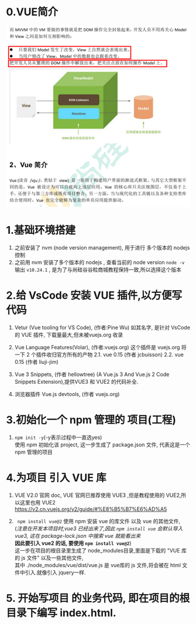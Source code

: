 # 0.VUE简介
  ![这是图片](./00.VUE最简介绍.png)
# 1.基础环境搭建
1. 之前安装了 nvm (node version management), 用于进行 多个版本的 nodejs 控制 
1. 之前用 nvm 安装了多个版本的 nodejs , 查看当前的 node version 
  ` node -v ` 输出 ` v10.24.1 ` , 是为了与尚硅谷谷粒商城教程保持一致,所以选择这个版本

# 2.给 VsCode 安装 VUE 插件,以方便写代码
1. Vetur (Vue tooling for VS Code), (作者:Pine Wu) 如其名字, 是针对 VsCode 的 VUE 插件, 下载量最大,但未被vuejs.org 收录
2. Vue Language Features(Volar), (作者:vuejs.org) 这个插件是 vuejs.org 将一下 2 个插件收归官方所有的产物
    2.1. vue 0.15 (作者 jcbuisson)
    2.2. vue 0.15 (作者 liuji-jim)

3. Vue 3 Snippets, (作者 hellowtree) (A Vue.js 3 And Vue.js 2 Code Snippets Extension),提供VUE3 和 VUE2 的代码补全.

4. 浏览器插件 Vue.js devtools, (作者 vuejs.org)

#  3.初始化一个 npm 管理的 项目(工程)
1. ` npm init -y `(-y表示过程中一直选yes) <br/>
     使用 npm 初始化该 project, 这一步生成了 package.json 文件, 代表这是一个 npm 管理的项目

# 4.为项目 引入 VUE 库
1. VUE V2.0 官网 doc, VUE 官网已推荐使用 VUE3 ,但是教程使用的 VUE2,所以这里也用 VUE2<br/>
  https://v2.cn.vuejs.org/v2/guide/#%E8%B5%B7%E6%AD%A5

1. ` npm install vue@2` 使用 npm 安装 vue 的库文件 以及 vue 的其他文件, <br/>
    (*注意在开发本项目时,vue3 已经出来了,因此 `npm install vue` 会默认导入 vue3, 这在 package-lock.json 中搜索 vue 就能看出来*<br/>
    **因此要引入 vue2 的话, 要使用 `npm install vue@2`**)<br/>
    这一步在项目的根目录里生成了 node_modules目录,里面是下载的 "VUE 库的 js 文件" 以及一些其他文件,<br/>
    其中 ./node_modules/vue/dist/vue.js 是 vue库的 js 文件,将会被在 html 文件中引入.就像引入 jquery一样.

# 5. 开始写项目 的业务代码, 即在项目的根目录下编写 index.html.<br/>
